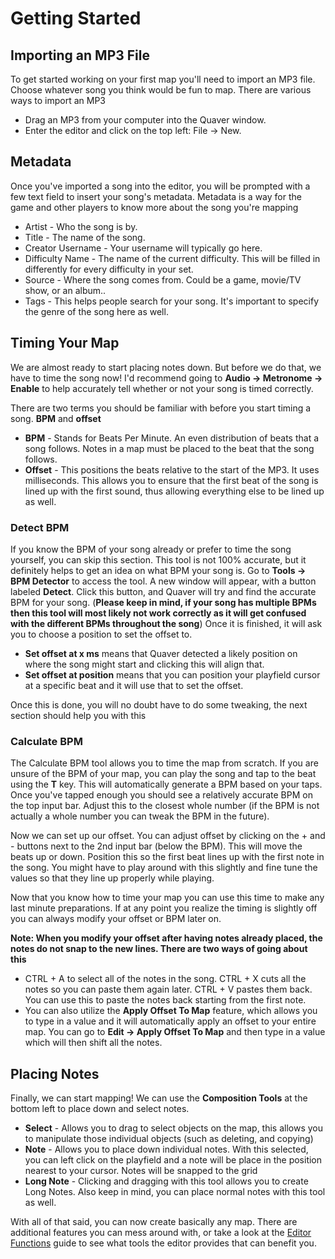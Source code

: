 # Getting Started

## Importing an MP3 File
To get started working on your first map you'll need to import an MP3 file. Choose whatever song you think would be fun to map.
There are various ways to import an MP3
- Drag an MP3 from your computer into the Quaver window.
- Enter the editor and click on the top left: File -> New.

## Metadata
Once you've imported a song into the editor, you will be prompted with a few text field to insert your song's metadata. Metadata is
a way for the game and other players to know more about the song you're mapping
- Artist - Who the song is by.
- Title - The name of the song.
- Creator Username - Your username will typically go here.
- Difficulty Name - The name of the current difficulty. This will be filled in differently for every difficulty in your set.
- Source - Where the song comes from. Could be a game, movie/TV show, or an album..
- Tags - This helps people search for your song. It's important to specify the genre of the song here as well.

## Timing Your Map
We are almost ready to start placing notes down. But before we do that, we have to time the song now! I'd recommend going to
**Audio -> Metronome -> Enable** to help accurately tell whether or not your song is timed correctly. 

There are two terms you should be familiar with before you start timing a song. **BPM** and **offset**
- **BPM** - Stands for Beats Per Minute. An even distribution of beats that a song follows. Notes in a map must be placed to the beat that the song follows.
- **Offset** -  This positions the beats relative to the start of the MP3. It uses milliseconds. This allows you to ensure that the first beat of the song
is lined up with the first sound, thus allowing everything else to be lined up as well.

### Detect BPM
If you know the BPM of your song already or prefer to time the song yourself, you can skip this section. This tool is not 100%
accurate, but it definitely helps to get an idea on what BPM your song is. Go to **Tools -> BPM Detector** to access the tool.
A new window will appear, with a button labeled **Detect**. Click this button, and Quaver will try and find the accurate BPM
for your song. (**Please keep in mind, if your song has multiple BPMs then this tool will most likely not work correctly as
it will get confused with the different BPMs throughout the song**) Once it is finished, it will ask you to choose a position
to set the offset to.
- **Set offset at x ms** means that Quaver detected a likely position on where the song might start and clicking this will align that.
- **Set offset at position** means that you can position your playfield cursor at a specific beat and it will use that to set the offset.

Once this is done, you will no doubt have to do some tweaking, the next section should help you with this

### Calculate BPM
The Calculate BPM tool allows you to time the map from scratch. If you are unsure of the BPM of your map, you can play the song and tap to the beat using the **T** key.
This will automatically generate a BPM based on your taps. Once you've tapped enough you should see a relatively accurate BPM on the top input bar. Adjust this to the 
closest whole number (if the BPM is not actually a whole number you can tweak the BPM in the future).

Now we can set up our offset. You can adjust offset by clicking on the + and - buttons next to the 2nd input bar (below the BPM). This will move the beats up or down. 
Position this so the first beat lines up with the first note in the song. You might have to play around with this slightly and fine tune the values so that they line up properly
while playing.

Now that you know how to time your map you can use this time to make any last minute preparations. If at any point you realize the timing is slightly off you can always modify
your offset or BPM later on.

**Note: When you modify your offset after having notes already placed, the notes do not snap to the new lines. There are two ways of going about this**
- CTRL + A to select all of the notes in the song. CTRL + X cuts all the notes so you can paste them again later. CTRL + V pastes them back. You can use this to paste
the notes back starting from the first note.
- You can also utilize the **Apply Offset To Map** feature, which allows you to type in a value and it will automatically apply an offset to your entire map. You can
go to **Edit -> Apply Offset To Map** and then type in a value which will then shift all the notes.

## Placing Notes
Finally, we can start mapping! We can use the **Composition Tools** at the bottom left to place down and select notes.
- **Select** - Allows you to drag to select objects on the map, this allows you to manipulate those individual objects (such as deleting, and copying)
- **Note** - Allows you to place down individual notes. With this selected, you can left click on the playfield and a note will be place in the position nearest to your cursor.
Notes will be snapped to the grid
- **Long Note** - Clicking and dragging with this tool allows you to create Long Notes. Also keep in mind, you can place normal notes with this tool as well.

With all of that said, you can now create basically any map. There are additional features you can mess around with, or take a look at the [Editor Functions](/docs/Editor/Editorfunctions) guide to see what tools the editor provides that can benefit you.
